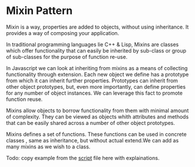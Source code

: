 # Mixin Pattern

Mixin is a way, properties are added to objects, without using inheritance. It provides a way of composing your application.

In traditional programming languages lie C++ & Lisp, Mixins are classes which offer functionality that can easily be inherited by sub-class or group of sub-classes for the purpose of function re-use.

In Javascript we can look at inheriting from mixins as a means of collecting functionality through extension. Each new object we define has a prototype from which it can inherit further properties. Prototypes can inherit from other object prototypes, but, even more importantly, can define properties for any number of object instances. We can leverage this fact to promote function reuse.

Mixins allow objects to borrow functionality from them with minimal amount of complexity. They can be viewed as objects whith attributes and methods that can be easily shared across a number of other object prototypes.

Mixins defines a set of functions. These functions can be used in concrete classes , same as inheritance, but without actual extend.We can add as many mixins as we wish to a class.

Todo: copy example from the [script](script.js) file here with explainations.

